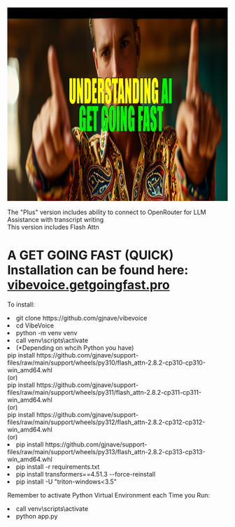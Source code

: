 <img width="1108" height="443" alt="image" src="https://github.com/gjnave/VibeVoice/blob/main/assets/yout.jpg" />

<p>The "Plus" version includes ability to connect to OpenRouter for LLM Assistance with transcript writing</br>
This version includes Flash Attn </p>
<h1>A GET GOING FAST (QUICK) Installation can be found here: <a href="https://vibevoice.getgoingfast.pro">vibevoice.getgoingfast.pro</a></h1>


<p>To install:</p>
<p>
<uo>
<li>git clone https://github.com/gjnave/vibevoice</li>
<li>cd VibeVoice</li>
<li>python -m venv venv</li>
<li>call venv\scripts\activate</li>
<li>(*Depending on whcih Python you have)
<div>pip install https://github.com/gjnave/support-files/raw/main/support/wheels/py310/flash_attn-2.8.2-cp310-cp310-win_amd64.whl</div>
<div>(or)</div>
<div>pip install https://github.com/gjnave/support-files/raw/main/support/wheels/py311/flash_attn-2.8.2-cp311-cp311-win_amd64.whl</div>
<div>(or)</div>
<div>pip install https://github.com/gjnave/support-files/raw/main/support/wheels/py312/flash_attn-2.8.2-cp312-cp312-win_amd64.whl</div>
<div>(or)</div>
<li>pip install https://github.com/gjnave/support-files/raw/main/support/wheels/py313/flash_attn-2.8.2-cp313-cp313-win_amd64.whl</div></li>
<li>pip install -r requirements.txt</li>
<li>pip install transformers==4.51.3 --force-reinstall</li>
<li>pip install -U "triton-windows<3.5"</li>
</uo>
</p>
<p>Remember to activate Python Virtual Environment each Time you Run:</p>
<p><uo>
  <li>call venv\scripts\activate</li>
<li> python app.py</li>
</uo></p>
